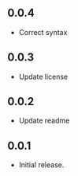 ## 0.0.4
* Correct syntax

## 0.0.3
* Update license 

## 0.0.2
* Update readme

## 0.0.1
* Initial release.
